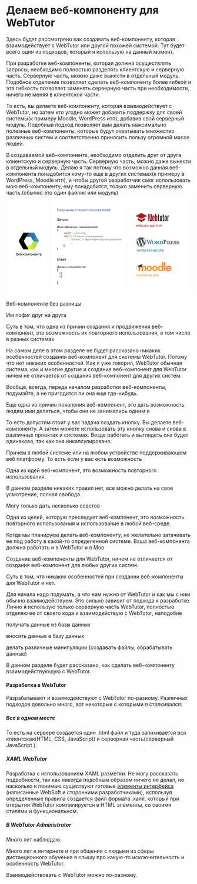 # Делаем веб-компоненту для WebTutor

Здесь будет рассмотрено как создавать веб-компоненту, которая взаимодействует с WebTutor или другой похожей системой. Тут будет всего один из подходов, который я использую на данный момент.

При разработке веб-компоненты, которая должна осуществлять запросы, необходимо полностью разделять клиентскую и серверную часть. Серверную часть, можно даже вынести в отдельный модуль. Подобное отделение позволяет сделать веб-компоненту более гибкой и эта гибкость позволяет заменять серверную часть при необходимости, ничего не меняя в клиентской части.

То есть, вы делаете веб-компоненту, которая взаимодействует с WebTutor, но затем кто угодно может добавить поддержку для своей системы\(к примеру Moodle, WordPress итп\), добавив свой серверный модуль. Подобный подход позволяет вам делать максимально полезные веб-компоненты, которые будут охватывать множество различных систем и соответственно приносить пользу огромной массе людей.





В создаваемой веб-компоненте, необходимо отделить друг от друга клиентскую и серверную часть. Серверную часть, можно даже вынести в отдельный модуль. Делаю я так потому что возможно данная веб-компонента понадобится кому-то еще в других системах\(к примеру в WordPress, Moodle итп\), и чтобы другой разработчик смог использовать мою веб-компоненту, ему понадобится, только заменить серверную часть.\(обычно это один файлик или  модуль\)![](/Development/MakeWebComponentForWebTutor/1.jpg)

Веб-компоненте без разницы

Им пофиг друг на друга

Суть в том, что одна из причин создания и продвижения веб-компонент, это возможность их повторного использования, в том числе в разных системах

На самом деле в этом разделе не будет рассказано никаких особенностей создания веб-компонент для системы WebTutor. Потому что нет никаких особенностей. Как я уже говорил, WebTutor обычная система, как и многие другие и создание веб-компонент для WebTutor ничем не отличается от создания веб-компонент для других систем.

Вообще, всегда, переда началом разработки веб-компоненты, подумайте, а не пригодится ли она еще где-нибудь.

Еще одна из причин появления веб-компонент, это дать возможность людям ими делиться, чтобы они не занимались одним и

То есть допустим стоит у вас задача создать кнопку. Вы делаете веб-компоненту. А затем можете использовать эту кнопку снова и снова в различных проектах и системах. Везде работать и выглядеть она будет одинаково, так как она инкапсулировано.

Причем в любой системе или на любом устройстве поддерживающем веб платформу. То есть если у вас есть возможность

Одна из идей веб-компонент, это возможность повторного использования.

В данном разделе никаких правил нет, все можно делать на свое усмотрение, полная свобода.

Могу только дать несколько советов

Одна из целей, которую преследует веб-компонент, это возможность повторного использования и использование в любой веб-среде.

Когда мы планируем делать веб-компоненту, не желательно затачивать ее под работу в какой-то определенной системе. Ваша веб-компонента должна работать и в WebTutor и в Moo

Создание веб-компоненты для WebTutor, ничем не отличается от создания веб-компонент для любых других систем.

Суть в том, что никаких особенностей при создании веб-компоненты для WebTutor и нет.

Для начала надо подумать, а что нам нужно от WebTutor и как мы с ним обычно взаимодействуем. Это сильно зависит от подхода к разработке. Лично я использую только серверную часть WebTutor, полностью отделяю ее от своего кода и взаимодействую с WebTutor, наподобие

получать данные из базы данных

вносить данные в базу данных

делать различные манипуляции \(создавать файлы, обрабатывать данные\)

В данном разделе будет рассказано, как сделать веб-компоненту взаимодействующую с WebTutor.

#### Разработка в WebTutor

Разрабатывают и взаимодействуют с WebTutor по-разному. Различных подходов довольно много, вот некоторые с которыми я сталкивался:

##### Все в одном месте

То есть на сервере создается один .html файл и туда запихивается вся клиентская\(HTML, CSS, JavaScript\) и серверная часть\(серверный JavaScript \).

##### XAML WebTutor

Разработка с использованием XAML разметки. Не могу рассказать подробности, так как никогда подобным образом ничего не делал, но насколько я понимаю существуют готовые [элементы интерфейса](http://news.websoft.ru/view_doc.html?mode=xaml&doc_id=5900009198344233411) \(написанные WebSoft и сторонними разработчиками\), используя определенные правила создается файл формата .xaml, который при открытии WebTutor компилируется в HTML элементы, со своими стилями и функциональном.

##### В WebTutor Administrator

Много лет наблюдаю

Много лет в интернете и при общении с людьми из сферы дистанционного обучения я слышу про какую-то исключительность и особенность WebTutor.

Взаимодействовать с WebTutor можно по-разному.

